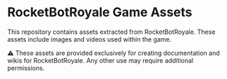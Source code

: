 # RocketBotRoyale Game Assets

This repository contains assets extracted from RocketBotRoyale. These assets include images and videos used within the game.

⚠️ These assets are provided exclusively for creating documentation and wikis for RocketBotRoyale. Any other use may require additional permissions.
